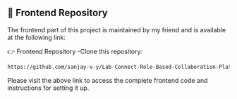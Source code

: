 ## 🔗 Frontend Repository

The frontend part of this project is maintained by my friend and is available at the following link:

👉 Frontend Repository
-Clone this repository:
   ```bash
   https://github.com/sanjay-v-y/Lab-Connect-Role-Based-Collaboration-Platform
```
Please visit the above link to access the complete frontend code and instructions for setting it up.


